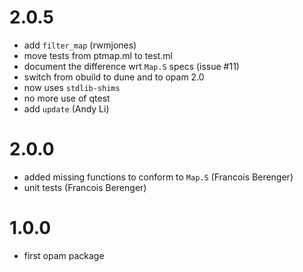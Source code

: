 
# 2.0.5
  - add `filter_map` (rwmjones)
  - move tests from ptmap.ml to test.ml
  - document the difference wrt `Map.S` specs (issue #11)
  - switch from obuild to dune and to opam 2.0
  - now uses `stdlib-shims`
  - no more use of qtest
  - add `update` (Andy Li)

# 2.0.0
  - added missing functions to conform to `Map.S` (Francois Berenger)
  - unit tests (Francois Berenger)

# 1.0.0
  - first opam package
